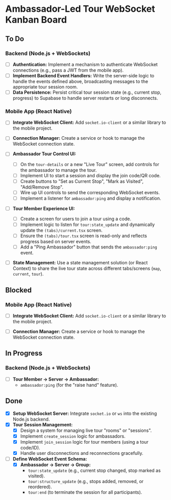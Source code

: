 # Ambassador-Led Tour WebSocket Kanban Board

## To Do

### Backend (Node.js + WebSockets)

- [ ] **Authentication:** Implement a mechanism to authenticate WebSocket connections (e.g., pass a JWT from the mobile app).
- [ ] **Implement Backend Event Handlers:** Write the server-side logic to handle the events defined above, broadcasting messages to the appropriate tour session room.
- [ ] **Data Persistence:** Persist critical tour session state (e.g., current stop, progress) to Supabase to handle server restarts or long disconnects.

### Mobile App (React Native)
- [ ] **Integrate WebSocket Client:** Add `socket.io-client` or a similar library to the mobile project.
- [ ] **Connection Manager:** Create a service or hook to manage the WebSocket connection state.
- [ ] **Ambassador Tour Control UI:**
    - [ ] On the `tour-details` or a new "Live Tour" screen, add controls for the ambassador to manage the tour.
    - [ ] Implement UI to start a session and display the join code/QR code.
    - [ ] Create buttons to "Set as Current Stop", "Mark as Visited", "Add/Remove Stop".
    - [ ] Wire up UI controls to send the corresponding WebSocket events.
    - [ ] Implement a listener for `ambassador:ping` and display a notification.
- [ ] **Tour Member Experience UI:**
    - [ ] Create a screen for users to join a tour using a code.
    - [ ] Implement logic to listen for `tour:state_update` and dynamically update the `(tabs)/current.tsx` screen.
    - [ ] Ensure the `(tabs)/tour.tsx` screen is read-only and reflects progress based on server events.
    - [ ] Add a "Ping Ambassador" button that sends the `ambassador:ping` event.
- [ ] **State Management:** Use a state management solution (or React Context) to share the live tour state across different tabs/screens (`map`, `current`, `tour`).


## Blocked

### Mobile App (React Native)
- [ ] **Integrate WebSocket Client:** Add `socket.io-client` or a similar library to the mobile project.
- [ ] **Connection Manager:** Create a service or hook to manage the WebSocket connection state.



## In Progress

### Backend (Node.js + WebSockets)


- [ ] **Tour Member -> Server -> Ambassador:**
    - `ambassador:ping` (for the "raise hand" feature).



## Done

- [x] **Setup WebSocket Server:** Integrate `socket.io` or `ws` into the existing Node.js backend.
- [x] **Tour Session Management:**
    - [x] Design a system for managing live tour "rooms" or "sessions".
    - [x] Implement `create_session` logic for ambassadors.
    - [x] Implement `join_session` logic for tour members (using a tour code/ID).
    - [x] Handle user disconnections and reconnections gracefully.
- [ ] **Define WebSocket Event Schema:**
    - [x] **Ambassador -> Server -> Group:**
        - `tour:state_update` (e.g., current stop changed, stop marked as visited).
        - `tour:structure_update` (e.g., stops added, removed, or reordered).
        - `tour:end` (to terminate the session for all participants).



